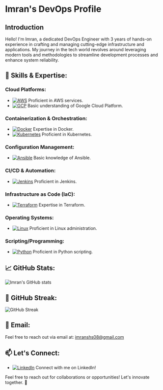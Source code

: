 # Imran's DevOps Profile

## Introduction
Hello! I'm Imran, a dedicated DevOps Engineer with 3 years of hands-on experience in crafting and managing cutting-edge infrastructure and applications. My journey in the tech world revolves around leveraging modern tools and methodologies to streamline development processes and enhance system reliability.

## 🔧 Skills & Expertise:

### Cloud Platforms:
- [![AWS](https://img.shields.io/badge/AWS-blue?style=flat-square&logo=amazon-aws&logoColor=white)](https://aws.amazon.com/) Proficient in AWS services.
- [![GCP](https://img.shields.io/badge/GCP-yellow?style=flat-square&logo=google-cloud&logoColor=white)](https://cloud.google.com/) Basic understanding of Google Cloud Platform.

### Containerization & Orchestration:
- [![Docker](https://img.shields.io/badge/Docker-blue?style=flat-square&logo=docker&logoColor=white)](https://www.docker.com/) Expertise in Docker.
- [![Kubernetes](https://img.shields.io/badge/Kubernetes-blue?style=flat-square&logo=kubernetes&logoColor=white)](https://kubernetes.io/) Proficient in Kubernetes.

### Configuration Management:
- [![Ansible](https://img.shields.io/badge/Ansible-yellow?style=flat-square&logo=ansible&logoColor=white)](https://www.ansible.com/) Basic knowledge of Ansible.

### CI/CD & Automation:
- [![Jenkins](https://img.shields.io/badge/Jenkins-blue?style=flat-square&logo=jenkins&logoColor=white)](https://www.jenkins.io/) Proficient in Jenkins.

### Infrastructure as Code (IaC):
- [![Terraform](https://img.shields.io/badge/Terraform-blueviolet?style=flat-square&logo=terraform&logoColor=white)](https://www.terraform.io/) Expertise in Terraform.

### Operating Systems:
- [![Linux](https://img.shields.io/badge/Linux-success?style=flat-square&logo=linux&logoColor=white)](https://www.linux.org/) Proficient in Linux administration.

### Scripting/Programming:
- [![Python](https://img.shields.io/badge/Python-blue?style=flat-square&logo=python&logoColor=white)](https://www.python.org/) Proficient in Python scripting.

## 📈 GitHub Stats:
![Imran's GitHub stats](https://github-readme-stats.vercel.app/api?username=imranshs08&theme=dark)

## 📅 GitHub Streak:
![GitHub Streak](https://github-readme-streak-stats.herokuapp.com/?user=imranshs08&theme=dark)

## 📧 Email:
Feel free to reach out via email at: imranshs08@gmail.com

## 📫 Let's Connect:
- [![LinkedIn](https://img.shields.io/badge/LinkedIn-blue?style=flat-square&logo=linkedin&logoColor=white)](https://www.linkedin.com/in/ahmadimranjmi/) Connect with me on LinkedIn!

Feel free to reach out for collaborations or opportunities! Let's innovate together. 🚀
